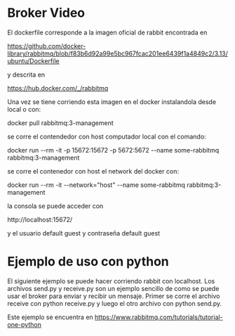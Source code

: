 # Broker Video

El dockerfile corresponde a la imagen oficial de rabbit encontrada en 

https://github.com/docker-library/rabbitmq/blob/f83b6d92a99e5bc967fcac201ee6439f1a4849c2/3.13/ubuntu/Dockerfile

y descrita en 

https://hub.docker.com/_/rabbitmq

Una vez se tiene corriendo esta imagen en el docker instalandola desde local o con:

docker pull rabbitmq:3-management

se corre el contendedor con host computador local con el comando:

docker run --rm -it -p 15672:15672 -p 5672:5672 --name some-rabbitmq rabbitmq:3-management

se corre el contenedor con host el network del docker con:

docker run --rm -it --network="host" --name some-rabbitmq rabbitmq:3-management

la consola se puede acceder con 

http://localhost:15672/ 

y el usuario default guest y contraseña default guest

# Ejemplo de uso con python
El siguiente ejemplo se puede hacer corriendo rabbit con localhost. Los archivos send.py y receive.py son un ejemplo sencillo de como se puede usar el broker para enviar y recibir un mensaje. Primer se corre el archivo receive con python receive.py y luego el otro archivo con python send.py.

Este ejemplo se encuentra en https://www.rabbitmq.com/tutorials/tutorial-one-python